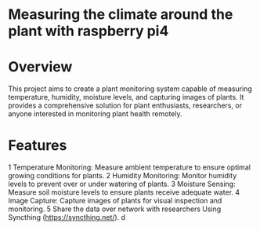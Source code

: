# Measuring the climate around the plant with raspberry pi4 

# Overview
This project aims to create a plant monitoring system capable of measuring temperature, humidity, moisture levels, and capturing images of plants. It provides a comprehensive solution for plant enthusiasts, researchers, or anyone interested in monitoring plant health remotely.

# Features
1 Temperature Monitoring: Measure ambient temperature to ensure optimal growing conditions for plants.
2 Humidity Monitoring: Monitor humidity levels to prevent over or under watering of plants.
3 Moisture Sensing: Measure soil moisture levels to ensure plants receive adequate water.
4 Image Capture: Capture images of plants for visual inspection and monitoring.
5 Share the data over network with researchers  Using Syncthing  (https://syncthing.net/).
d
